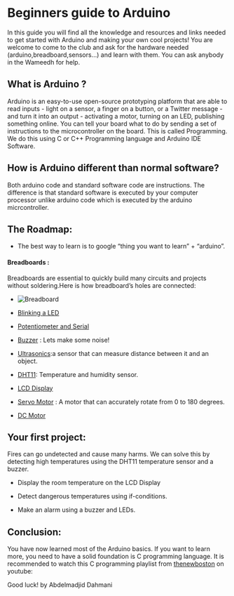 # Beginners guide to Arduino

In this guide you will find all the knowledge and resources and links needed to get started with Arduino and making your own cool projects!
You are welcome to come to the club and ask for the hardware needed (arduino,breadboard,sensors…) and learn with them.
You can ask anybody in the Wameedh for help.

## What is Arduino ?

Arduino is an easy-to-use open-source prototyping platform that are able to read inputs - light on a sensor, a finger on a button, or a Twitter message - and turn it into an output - activating a motor, turning on an LED, publishing something online. You can tell your board what to do by sending a set of instructions to the microcontroller on the board. This is called Programming. We do this using C or C++ Programming language and Arduino IDE Software.

## How is Arduino different than normal software?

Both arduino code and standard software code are instructions. The difference is that standard software is executed by your computer processor unlike arduino code which is executed by the arduino micrcontroller.

## The Roadmap:
- The best way to learn is to google “thing you want to learn” + “arduino”.

#### Breadboards :
Breadboards are essential to quickly build many circuits and projects without soldering.Here is how breadboard’s holes are connected:
- ![Breadboard](https://i.ibb.co/5jx0c8N/image.png)

- [Blinking a LED](https://www.tutorialspoint.com/arduino/arduino_blinking_led.htm)

- [Potentiometer and Serial](https://www.arduino.cc/en/Tutorial/BuiltInExamples/AnalogReadSerial)

- [Buzzer](https://create.arduino.cc/projecthub/SURYATEJA/use-a-buzzer-module-piezo-speaker-using-arduino-uno-89df45) : Lets make some noise! 


- [Ultrasonics](https://create.arduino.cc/projecthub/abdularbi17/ultrasonic-sensor-hc-sr04-with-arduino-tutorial-327ff6):a sensor that can measure distance between it and an object.  


- [DHT11](https://create.arduino.cc/projecthub/pibots555/how-to-connect-dht11-sensor-with-arduino-uno-f4d239): Temperature and humidity sensor. 

- [LCD Display](https://create.arduino.cc/projecthub/arduino_uno_guy/i2c-liquid-crystal-displays-5b806c)


- [Servo Motor](https://create.arduino.cc/projecthub/akshayjoseph666/servo-motor-interface-with-arduino-uno-9693ad) : A motor that can accurately rotate from 0 to 180 degrees.


- [DC Motor](https://create.arduino.cc/projecthub/electropeak/the-beginner-s-guide-to-control-motors-by-arduino-and-l293d-139307)




## Your first project:

Fires can go undetected and cause many harms. We can solve this by detecting high temperatures using the DHT11 temperature sensor and a buzzer.

- Display the room temperature on the LCD Display

- Detect dangerous temperatures using if-conditions.

- Make an alarm using a buzzer and LEDs.



## Conclusion:

You have now learned most of the Arduino basics. If you want to learn more, you need to have a solid foundation is C programming language. It is recommended to watch this C programming playlist from [thenewboston](https://www.youtube.com/playlist?list=PL6gx4Cwl9DGAKIXv8Yr6nhGJ9Vlcjyymq) on youtube: 


Good luck!
by Abdelmadjid Dahmani
